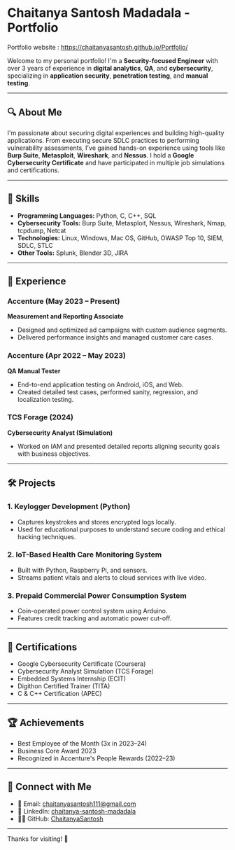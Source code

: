 # Chaitanya Santosh Madadala - Portfolio

Portfolio website : https://chaitanyasantosh.github.io/Portfolio/

Welcome to my personal portfolio! I'm a **Security-focused Engineer** with over 3 years of experience in **digital analytics**, **QA**, and **cybersecurity**, specializing in **application security**, **penetration testing**, and **manual testing**.

---

## 🔍 About Me

I'm passionate about securing digital experiences and building high-quality applications. From executing secure SDLC practices to performing vulnerability assessments, I've gained hands-on experience using tools like **Burp Suite**, **Metasploit**, **Wireshark**, and **Nessus**. I hold a **Google Cybersecurity Certificate** and have participated in multiple job simulations and certifications.

---

## 🧠 Skills

- **Programming Languages:** Python, C, C++, SQL
- **Cybersecurity Tools:** Burp Suite, Metasploit, Nessus, Wireshark, Nmap, tcpdump, Netcat
- **Technologies:** Linux, Windows, Mac OS, GitHub, OWASP Top 10, SIEM, SDLC, STLC
- **Other Tools:** Splunk, Blender 3D, JIRA

---

## 💼 Experience

### Accenture (May 2023 – Present)
**Measurement and Reporting Associate**  
- Designed and optimized ad campaigns with custom audience segments.  
- Delivered performance insights and managed customer care cases.

### Accenture (Apr 2022 – May 2023)
**QA Manual Tester**  
- End-to-end application testing on Android, iOS, and Web.  
- Created detailed test cases, performed sanity, regression, and localization testing.

### TCS Forage (2024)
**Cybersecurity Analyst (Simulation)**  
- Worked on IAM and presented detailed reports aligning security goals with business objectives.

---

## 🛠️ Projects

### 1. Keylogger Development (Python)
- Captures keystrokes and stores encrypted logs locally.
- Used for educational purposes to understand secure coding and ethical hacking techniques.

### 2. IoT-Based Health Care Monitoring System
- Built with Python, Raspberry Pi, and sensors.
- Streams patient vitals and alerts to cloud services with live video.

### 3. Prepaid Commercial Power Consumption System
- Coin-operated power control system using Arduino.
- Features credit tracking and automatic power cut-off.

---

## 📜 Certifications

- Google Cybersecurity Certificate (Coursera)
- Cybersecurity Analyst Simulation (TCS Forage)
- Embedded Systems Internship (ECIT)
- Digithon Certified Trainer (TITA)
- C & C++ Certification (APEC)

---

## 🏆 Achievements

- Best Employee of the Month (3x in 2023–24)
- Business Core Award 2023
- Recognized in Accenture's People Rewards (2022–23)

---

## 🔗 Connect with Me

- 📧 Email: [chaitanyasantosh111@gmail.com](mailto:chaitanyasantosh111@gmail.com)
- 💼 LinkedIn: [chaitanya-santosh-madadala](https://www.linkedin.com/in/chaitanya-santosh-madadala-784b7835b/)
- 🧑‍💻 GitHub: [ChaitanyaSantosh](https://github.com/ChaitanyaSantosh)

---

Thanks for visiting! 🙌
